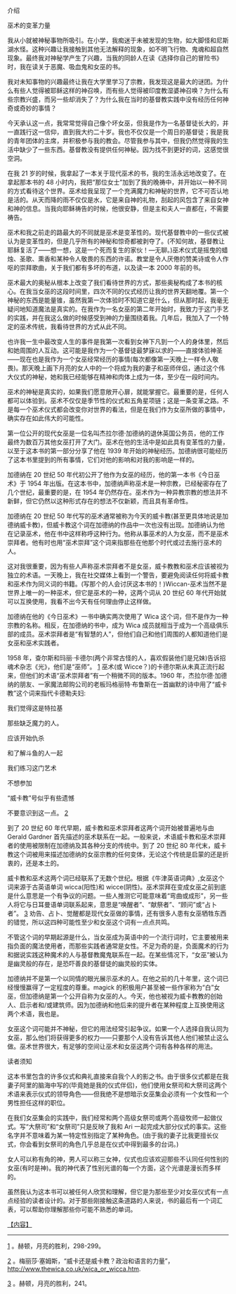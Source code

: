 

介绍

巫术的变革力量

我从小就被神秘事物所吸引。在小学，我痴迷于未被发现的生物，如大脚怪和尼斯湖水怪。这种兴趣让我接触到其他无法解释的现象，如不明飞行物、鬼魂和超自然现象。最终我对神秘学产生了兴趣，当我的同龄人在读《选择你自己的冒险书》时，我在读关于恶魔、吸血鬼和女巫的书。

我对未知事物的兴趣最终让我在大学里学习了宗教，我发现这是最大的谜团。为什么有些人觉得被耶稣这样的神召唤，而有些人觉得被印度教湿婆神召唤？为什么有些宗教兴盛，而另一些却消失了？为什么我在当时的基督教实践中没有经历任何神奇或奇妙的事情？

今天承认这一点，我常常觉得自己像个坏女巫，但我是作为一名基督徒长大的，并一直践行这一信仰，直到我大约二十岁。我也不仅仅是一个周日的基督徒；我是我的青年团体的主席，并积极参与我的教会。尽管我参与其中，但我仍然觉得我的生活中缺少了一些东西。基督教没有提供任何神秘。因为找不到更好的词，这感觉很空洞。

在我 21 岁的时候，我拿起了一本关于现代巫术的书，我的生活永远地改变了。在拿起那本书的 48 小时内，我把“那位女士”加到了我的晚祷中，并开始以一种不同的方式看待这个世界。巫术给我呈现了一个充满魔力和神秘的世界，它不可否认地是活的。从天而降的雨不仅仅是水，它是来自神的礼物，刮起的风包含了来自女神和神的信息。当我向耶稣祷告的时候，他很安静，但是主和夫人一直都在，不需要祷告。

巫术和我之前走的路最大的不同就是巫术是变革性的。现代基督教中的一些仪式被认为是变革性的，但是几乎所有的神秘和惊奇都被剥夺了。(不知何故，基督教让耶稣复活了——想一想，这是一个死而复生的家伙！—无聊。)巫术仪式是摇曳的蜡烛、圣歌、熏香和某种令人敬畏的东西的许诺。教堂是令人厌倦的赞美诗或令人作呕的崇拜歌曲，关于我们都有多坏的布道，以及读一本 2000 年前的书。

巫术最大的奥秘从根本上改变了我们看待世界的方式，那些奥秘构成了本书的核心。在我当女巫的这段时间里，四次不同的仪式经历让我的世界天翻地覆。第一个神秘的东西是能量锥，虽然我第一次体验时不知道它是什么，但从那时起，我毫无疑问地知道魔法是真实的。在我作为一名女巫的第二年开始时，我致力于这门手艺的实践，并在我这么做的时候感受到神的力量围绕着我。几年后，我加入了一个特定的巫术传统，我看待世界的方式从此不同。

也许我一生中最改变人生的事件是我第一次看到女神下凡到一个人的身体里，然后和她周围的人互动。这可能是我作为一个基督徒最梦寐以求的——直接体验神圣——现在也是我作为一个女巫经常经历的事情(每次都像第一天晚上一样令人敬畏)。那天晚上画下月亮的女人中的一个将成为我的妻子和巫师伴侣，通过这个伟大仪式的神秘，她和我已经能够在精神和肉体上成为一体，至少在一段时间内。

巫术的神秘是真实的，如果我们愿意敞开心扉，就能掌握它。最重要的是，任何人都可以体验到。巫术不仅仅是季节性的仪式和五角星项链；这是一条变革之路。不是每一个巫术仪式都会改变你对世界的看法，但是在我们作为女巫所做的事情中，确实存在如此伟大的可能性。

第一位公开的现代女巫是一位名叫杰拉尔德·加德纳的退休英国公务员，他的工作最终为数百万其他女巫打开了大门。巫术在他的生活中是如此具有变革性的力量，以至于这本书的第一部分分享了他在 1939 年开始的神秘经历。加德纳很可能经历了这本书里提到的所有事情，它们对他的影响和对我的影响是一样的。

加德纳在 20 世纪 50 年代初公开了他作为女巫的经历，他的第一本书《今日巫术》于 1954 年出版。在这本书中，加德纳声称巫术是一种宗教，已经秘密存在了几个世纪，最重要的是，在 1954 年仍然存在。巫术作为一种异教宗教的想法并不新鲜，但它仍然以这种形式存在的想法不仅新颖，而且具有革命性。

加德纳在 20 世纪 50 年代写的巫术通常被称为今天的威卡教(甚至更具体地说是加德纳威卡教)，但威卡教这个词在加德纳的作品中一次也没有出现。加德纳认为他在记录巫术，他在书中这样称呼这种行为。他称从事巫术的人为女巫，而不是巫术崇拜者。他有时也用“巫术崇拜”这个词来指那些在他那个时代或过去施行巫术的人。

这对我很重要，因为有些人声称巫术崇拜者不是女巫，威卡教教和巫术应该被视为独立的术语。一天晚上，我在社交媒体上看到一个警告，要避免阅读任何将威卡教和巫术作为同义词的书籍。(写那个的人会讨厌这本书的！)Wiccan-巫术当然不是世界上唯一的一种巫术，但它是巫术的一种，这两个词从 20 世纪 60 年代开始就可以互换使用，我看不出今天有任何理由停止这样做。

加德纳在他的《今日巫术》一书中确实两次使用了 Wica 这个词，但不是作为一种宗教的名称。相反，在加德纳的书中，成为 Wica 成员就相当于成为一个高级俱乐部的成员。巫术崇拜者是“有智慧的人”，但他们自己和他们周围的人都知道他们是女巫和巫术实践者。

1958 年，查尔斯和玛丽·卡德尔(两个非常古怪的人，喜欢假装他们是兄妹)告诉招魂术杂志《光》，他们是“巫师”。 [1](TW.xhtml#footnote-002) 巫术(或 Wicce？)的卡德尔斯从未真正流行起来，但他们的术语“巫术崇拜者”有一个稍微不同的版本。1960 年，杰拉尔德·加德纳的朋友、一家魔法邮购公司的老板玛格丽特·布鲁斯在一首幽默的诗中用了“威卡教”这个词来指代卡德勒夫妇:

我们觉得这是特拉基

那些缺乏魔力的人。

应该开始仇杀

和了解斗鱼的人一起

我们练习这门艺术

不想参加

“威卡教”号似乎有些遗憾

不要意识到这一点。 [2](TW.xhtml#footnote-001)

到了 20 世纪 60 年代早期，威卡教和巫术崇拜者这两个词开始被普遍地与由 Gerald Gardner 首先描述的巫术联系在一起。一般来说，术语威卡教和巫术崇拜者的使用被限制在加德纳及其各种分支的传统中。到了 20 世纪 80 年代末，威卡教这个词被用来描述加德纳的女巫宗教的任何变体，无论这个传统是启蒙的还是折衷的，还是本土的。

威卡教和巫术这两个词已经联系了无数个世纪。根据《牛津英语词典》,女巫这个词来源于古英语单词 wicca(阳性)和 wicce(阴性)。巫术崇拜在变成女巫之前到底是什么意思是一个有争议的问题。一些人推测它可能意味着“弯曲或成形”，另一些人将它与日耳曼语单词联系起来，意思是“唤醒者”、“献祭者”、“顾问”或“占卜者”。 [3](TW.xhtml#footnote-000) 劝告、占卜、觉醒都是现代女巫做的事情，还有很多人患有女巫牺牲东西的错觉，所以这四种可能性至少和女巫这个词有一点点共鸣。

不管这个词的早期起源是什么，当女巫成为英语中的一个流行词时，它主要被用来指负面的魔法使用者，而那些实践者通常是女性。不足为奇的是，负面魔术的行为和据说实践这种魔术的人与基督教魔鬼联系在一起。在某些情况下，“女巫”被认为是幽灵般的存在，是恐吓善良的基督徒的幽灵般的实体。

加德纳并不是第一个以同情的眼光展示巫术的人。在他之前的几十年里，这个词已经慢慢赢得了一定程度的尊重。magick 的积极用户甚至被一些作家称为“白”女巫，但加德纳是第一个公开自称为女巫的人。今天，他也被视为威卡教教的创始人、启示者和/或建筑师。因为加德纳和他后来的提升者在某种程度上互换使用这两个术语，我也是。

女巫这个词可能并不神秘，但它的用法经常引起争议。如果一个人选择自我认同为女巫，那么他们将获得更多的权力——只要那个人没有告诉其他人他们被禁止这么做。巫术世界很大，有足够的空间让巫术和女巫这两个词有各种各样的用法。

读者须知

这本书里包含的许多仪式和典礼直接来自我个人的影之书。由于很多仪式都是在我妻子阿里的脑海中写的(毕竟她是我的仪式伴侣)，他们使用女祭司和大祭司这两个术语来表示仪式的领导角色——但我绝不是想暗示女巫集会必须有一个女性和一个男性担任这样的职位。

在我们女巫集会的实践中，我们经常和两个高级女祭司或两个高级牧师一起做仪式。写“大祭司”和“女祭司”只是反映了我和 Ari 一起完成大部分仪式的事实。这些名字并不意味着为某一特定性别指定了某种角色。(由于我的妻子比我更擅长仪式，你会看到女祭司的角色几乎总是在仪式中得到最多的台词。)

女人可以称有角的神，男人可以称三女神，仪式也应该欢迎那些不认同任何性别的女巫(有时是神)。我的神代表了性别光谱的每一个方面，这个光谱是漫长而多样的。

虽然我认为这本书可以被任何人欣赏和理解，但它是为那些至少对女巫仪式有一点点经验的读者设计的。对于那些刚接触这条道路的人来说，书的最后有一个词汇表，可以帮助你理解那些你可能不熟悉的单词。

[【内容】](Contents.xhtml#_idTextAnchor000)

* * *

[1](TW.xhtml#footnote-002-backlink) 。赫顿，月亮的胜利，298-299。

[2](TW.xhtml#footnote-001-backlink) 。梅丽莎·塞姆斯，“威卡还是威卡教？政治和语言的力量”，http://www.thewica.co.uk/wica_or_wicca.htm.

[3](TW.xhtml#footnote-000-backlink) 。赫顿，月亮的胜利，241。